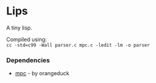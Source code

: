 # Lips 
A tiny lisp.  

Compiled using:  
 `cc -std=c99 -Wall parser.c mpc.c -ledit -lm -o parser`

### Dependencies 
* [mpc](https://github.com/orangeduck/mpc) - by orangeduck 

